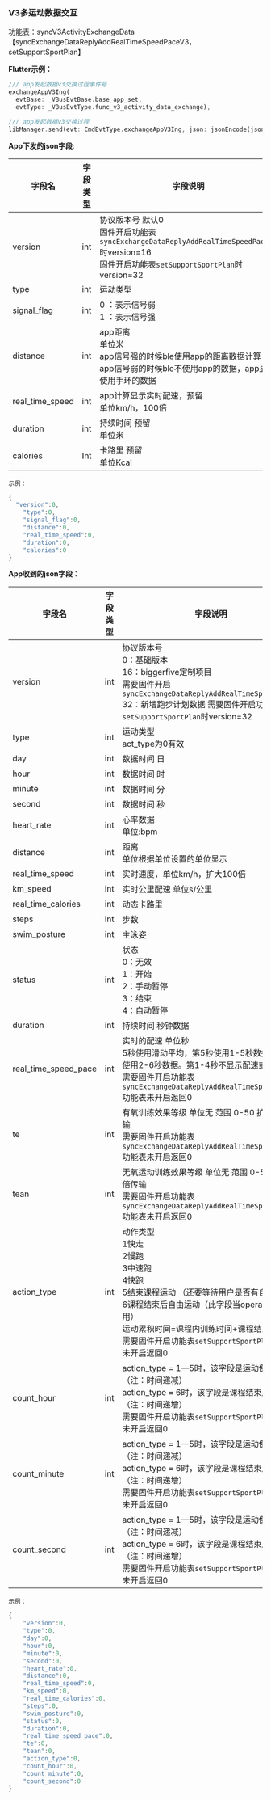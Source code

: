 ### V3多运动数据交互

功能表：syncV3ActivityExchangeData 【syncExchangeDataReplyAddRealTimeSpeedPaceV3，setSupportSportPlan】


**Flutter示例：**

```dart
/// app发起数据v3交换过程事件号
exchangeAppV3Ing(
  evtBase: _VBusEvtBase.base_app_set,
  evtType: _VBusEvtType.func_v3_activity_data_exchange),

/// app发起数据v3交换过程
libManager.send(evt: CmdEvtType.exchangeAppV3Ing, json: jsonEncode(json));
```



**App下发的json字段**:

| 字段名          | 字段类型 | 字段说明                                                     |
| --------------- | -------- | ------------------------------------------------------------ |
| version         | int      | 协议版本号 默认0 <br />固件开启功能表`syncExchangeDataReplyAddRealTimeSpeedPaceV3`时version=16 <br />固件开启功能表`setSupportSportPlan`时version=32 |
| type            | int      | 运动类型                                                     |
| signal_flag     | int      | 0 ：表示信号弱  <br />1 ：表示信号强                         |
| distance        | int      | app距离<br />单位米<br />app信号强的时候ble使用app的距离数据计算 <br />app信号弱的时候ble不使用app的数据，app显示使用手环的数据 |
| real_time_speed | int      | app计算显示实时配速，预留<br />单位km/h，100倍               |
| duration        | int      | 持续时间 预留<br />单位米                                    |
| calories        | Int      | 卡路里  预留<br />单位Kcal                                   |

`示例：`

```c
{
  "version":0,
    "type":0,
    "signal_flag":0,
    "distance":0,
    "real_time_speed":0,
    "duration":0,
    "calories":0
}
```

**App收到的json字段**：

| 字段名               | 字段类型 | 字段说明                                                     |
| -------------------- | -------- | ------------------------------------------------------------ |
| version              | int      | 协议版本号<br />0：基础版本<br />16：biggerfive定制项目<br />需要固件开启`syncExchangeDataReplyAddRealTimeSpeedPaceV3`<br />32：新增跑步计划数据 需要固件开启功能表`setSupportSportPlan`时version=32 |
| type                 | int      | 运动类型<br />act_type为0有效                                |
| day                  | int      | 数据时间 日                                                  |
| hour                 | int      | 数据时间 时                                                  |
| minute               | int      | 数据时间 分                                                  |
| second               | int      | 数据时间 秒                                                  |
| heart_rate           | int      | 心率数据<br />单位:bpm                                       |
| distance             | int      | 距离 <br />单位根据单位设置的单位显示                        |
| real_time_speed      | int      | 实时速度，单位km/h，扩大100倍                                |
| km_speed             | int      | 实时公里配速 单位s/公里                                      |
| real_time_calories   | int      | 动态卡路里                                                   |
| steps                | int      | 步数                                                         |
| swim_posture         | int      | 主泳姿                                                       |
| status               | int      | 状态 <br />0：无效<br />1：开始<br />2：手动暂停<br />3：结束<br />4：自动暂停 |
| duration             | int      | 持续时间 秒钟数据                                            |
| real_time_speed_pace | int      | 实时的配速 单位秒 <br />5秒使用滑动平均，第5秒使用1-5秒数据，第6秒使用2-6秒数据。第1-4秒不显示配速或速度<br />需要固件开启功能表`syncExchangeDataReplyAddRealTimeSpeedPaceV3`<br />功能表未开启返回0 |
| te                   | int      | 有氧训练效果等级  单位无  范围 0-50 扩大10倍传输<br />需要固件开启功能表`syncExchangeDataReplyAddRealTimeSpeedPaceV3`<br />功能表未开启返回0 |
| tean                 | int      | 无氧运动训练效果等级 单位无  范围 0-50 扩大10倍传输<br />需要固件开启功能表`syncExchangeDataReplyAddRealTimeSpeedPaceV3`<br />功能表未开启返回0 |
| action_type          | int      | 动作类型  <br />1快走<br />2慢跑<br />3中速跑<br />4快跑  <br />5结束课程运动 （还要等待用户是否有自由运动）<br />6课程结束后自由运动（此字段当operate为5起作用）<br />运动累积时间=课程内训练时间+课程结束后计时<br />需要固件开启功能表`setSupportSportPlan` 功能表未开启返回0 |
| count_hour           | int      | action_type = 1—5时，该字段是运动倒计时时间（注：时间递减）<br />action_type = 6时，该字段是课程结束后计时（注：时间递增）<br />需要固件开启功能表`setSupportSportPlan` 功能表未开启返回0 |
| count_minute         | int      | action_type = 1—5时，该字段是运动倒计时时间（注：时间递减）<br />action_type = 6时，该字段是课程结束后计时（注：时间递增）<br />需要固件开启功能表`setSupportSportPlan` 功能表未开启返回0 |
| count_second         | int      | action_type = 1—5时，该字段是运动倒计时时间（注：时间递减）<br />action_type = 6时，该字段是课程结束后计时（注：时间递增）<br />需要固件开启功能表`setSupportSportPlan` 功能表未开启返回0 |

`示例：`

```c
{
    "version":0,
    "type":0,
    "day":0,
    "hour":0,
    "minute":0,
    "second":0,
    "heart_rate":0,
    "distance":0,
    "real_time_speed":0,
    "km_speed":0,
    "real_time_calories":0,
    "steps":0,
    "swim_posture":0,
    "status":0,
    "duration":0,
    "real_time_speed_pace":0,
    "te":0,
    "tean":0,
    "action_type":0,
    "count_hour":0,
    "count_minute":0,
    "count_second":0
}
```